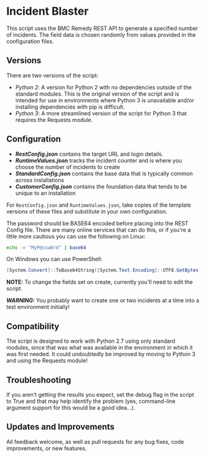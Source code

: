 # Incident Blaster

This script uses the BMC Remedy REST API to generate a specified number of incidents. The field data is chosen randomly from values provided in the configuration files.

## Versions
There are two versions of the script:
- *Python 2*: A version for Python 2 with no dependencies outside of the standard modules. This is the original version of the script and is intended for use in environments where Python 3 is unavailable and/or installing dependencies with pip is difficult.
- *Python 3*: A more streamlined version of the script for Python 3 that requires the Requests module.

## Configuration

- ***RestConfig.json*** contains the target URL and login details.
- ***RuntimeValues.json*** tracks the incident counter and is where you choose the number of incidents to create
- ***StandardConfig.json*** contains the base data that is typically common across installations
- ***CustomerConfig.json*** contains the foundation data that tends to be unique to an installation

For `RestConfig.json` and `RuntimeValues.json`, take copies of the template versions of these files and substitute in your own configuration.

The password should be BASE64 encoded before placing into the REST Config file. There are many online services that can do this, or if you're a little more cautious you can use the following on Linux:
```Bash
echo -n "MyP@ssw0rd" | base64
```

On Windows you can use PowerShell:
```PowerShell
[System.Convert]::ToBase64String([System.Text.Encoding]::UTF8.GetBytes("MyP@ssw0rd"))
```

**NOTE:** To change the fields set on create, currently you'll need to edit the script.

***WARNING:*** You probably want to create one or two incidents at a time into a test environment initially!

## Compatibility
The script is designed to work with Python 2.7 using only standard modules, since that was what was available in the environment in which it was first needed. It could undoubtedly be improved by moving to Python 3 and using the Requests module!

## Troubleshooting
If you aren't getting the results you expect, set the debug flag in the script to True and that may help identify the problem (yes, command-line argument support for this would be a good idea...).

## Updates and Improvements
All feedback welcome, as well as pull requests for any bug fixes, code improvements, or new features.
